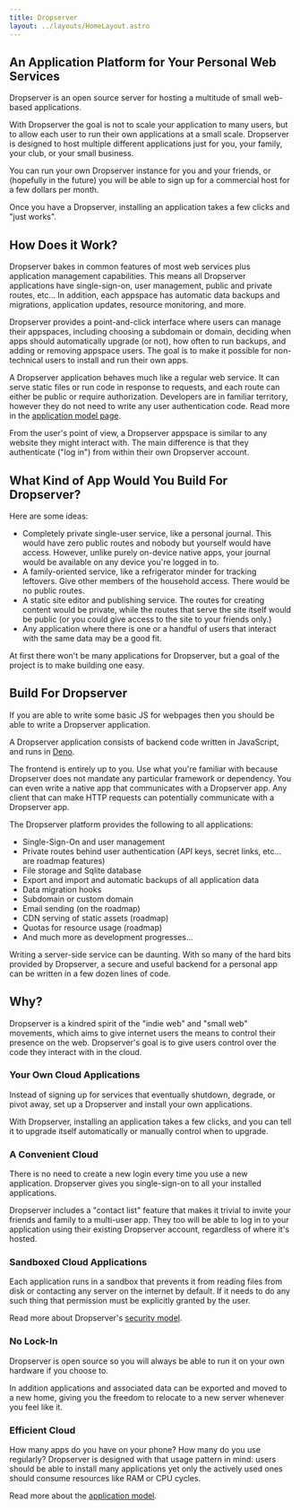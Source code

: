 ```yaml
---
title: Dropserver
layout: ../layouts/HomeLayout.astro
---
```


## An Application Platform for Your Personal Web Services

Dropserver is an open source server for hosting a multitude of small web-based applications.

With Dropserver the goal is not to scale your application to many users, but to allow each user to run their own applications at a small scale. Dropserver is designed to host multiple different applications just for you, your family, your club, or your small business.

You can run your own Dropserver instance for you and your friends, or (hopefully in the future) you will be able to sign up for a commercial host for a few dollars per month.

Once you have a Dropserver, installing an application takes a few clicks and "just works".

## How Does it Work?

Dropserver bakes in common features of most web services plus application management capabilities. This means all Dropserver applications have single-sign-on, user management, public and private routes, etc... In addition, each appspace has automatic data backups and migrations, application updates, resource monitoring, and more.

Dropserver provides a point-and-click interface where users can manage their appspaces, including choosing a subdomain or domain, deciding when apps should automatically upgrade (or not), how often to run backups, and adding or removing appspace users. The goal is to make it possible for non-technical users to install and run their own apps.

A Dropserver application behaves much like a regular web service. It can serve static files or run code in response to requests, and each route can either be public or require authorization. Developers are in familiar territory, however they do not need to write any user authentication code. Read more in the [application model page](/application-model/).

From the user's point of view, a Dropserver appspace is similar to any website they might interact with. The main difference is that they authenticate ("log in") from within their own Dropserver account.

## What Kind of App Would You Build For Dropserver?

Here are some ideas:

*   Completely private single-user service, like a personal journal. This would have zero public routes and nobody but yourself would have access. However, unlike purely on-device native apps, your journal would be available on any device you're logged in to.
*   A family-oriented service, like a refrigerator minder for tracking leftovers. Give other members of the household access. There would be no public routes.
*   A static site editor and publishing service. The routes for creating content would be private, while the routes that serve the site itself would be public (or you could give access to the site to your friends only.)
*   Any application where there is one or a handful of users that interact with the same data may be a good fit.

At first there won't be many applications for Dropserver, but a goal of the project is to make building one easy.

## Build For Dropserver

If you are able to write some basic JS for webpages then you should be able to write a Dropserver application.

A Dropserver application consists of backend code written in JavaScript, and runs in [Deno](https://deno.land).

The frontend is entirely up to you. Use what you're familiar with because Dropserver does not mandate any particular framework or dependency. You can even write a native app that communicates with a Dropserver app. Any client that can make HTTP requests can potentially communicate with a Dropserver app.

The Dropserver platform provides the following to all applications:

*   Single-Sign-On and user management
*   Private routes behind user authentication (API keys, secret links, etc... are roadmap features)
*   File storage and Sqlite database
*   Export and import and automatic backups of all application data
*   Data migration hooks
*   Subdomain or custom domain
*   Email sending (on the roadmap)
*   CDN serving of static assets (roadmap)
*   Quotas for resource usage (roadmap)
*   And much more as development progresses...

Writing a server-side service can be daunting. With so many of the hard bits provided by Dropserver, a secure and useful backend for a personal app can be written in a few dozen lines of code.

## Why?

Dropserver is a kindred spirit of the "indie web" and "small web" movements, which aims to give internet users the means to control their presence on the web. Dropserver's goal is to give users control over the code they interact with in the cloud.

### Your Own Cloud Applications

Instead of signing up for services that eventually shutdown, degrade, or pivot away, set up a Dropserver and install your own applications.

With Dropserver, installing an application takes a few clicks, and you can tell it to upgrade itself automatically or manually control when to upgrade.

### A Convenient Cloud

There is no need to create a new login every time you use a new application. Dropserver gives you single-sign-on to all your installed applications.

Dropserver includes a "contact list" feature that makes it trivial to invite your friends and family to a multi-user app. They too will be able to log in to your application using their existing Dropserver account, regardless of where it's hosted.

### Sandboxed Cloud Applications

Each application runs in a sandbox that prevents it from reading files from disk or contacting any server on the internet by default. If it needs to do any such thing that permission must be explicitly granted by the user.

Read more about Dropserver's [security model](/security-model/).

### No Lock-In

Dropserver is open source so you will always be able to run it on your own hardware if you choose to.

In addition applications and associated data can be exported and moved to a new home, giving you the freedom to relocate to a new server whenever you feel like it.

### Efficient Cloud

How many apps do you have on your phone? How many do you use regularly? Dropserver is designed with that usage pattern in mind: users should be able to install many applications yet only the actively used ones should consume resources like RAM or CPU cycles.

Read more about the [application model](/application-model/).